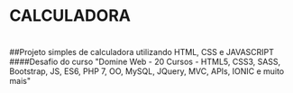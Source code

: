 # CALCULADORA
#
##Projeto simples de calculadora utilizando HTML, CSS e JAVASCRIPT
####Desafio do curso "Domine Web - 20 Cursos - HTML5, CSS3, SASS, Bootstrap, JS, ES6, PHP 7, OO, MySQL, JQuery, MVC, APIs, IONIC e muito mais"
